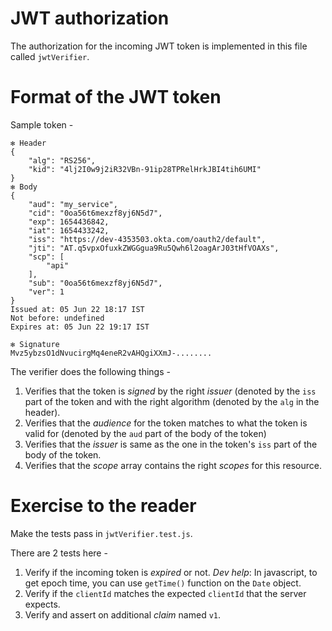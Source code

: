 # JWT authorization 

The authorization for the incoming JWT token is implemented in this file called `jwtVerifier`.

# Format of the JWT token

Sample token - 
```shell
✻ Header
{
	"alg": "RS256",
	"kid": "4lj2I0w9j2iR32VBn-91ip28TPRelHrkJBI4tih6UMI"
}
✻ Body
{
	"aud": "my_service",
	"cid": "0oa56t6mexzf8yj6N5d7",
	"exp": 1654436842,
	"iat": 1654433242,
	"iss": "https://dev-4353503.okta.com/oauth2/default",
	"jti": "AT.q5vpxOfuxkZWGGgua9Ru5Qwh6l2oagArJ03tHfVOAXs",
	"scp": [
		"api"
	],
	"sub": "0oa56t6mexzf8yj6N5d7",
	"ver": 1
}
Issued at: 05 Jun 22 18:17 IST
Not before: undefined
Expires at: 05 Jun 22 19:17 IST

✻ Signature
Mvz5ybzsO1dNvucirgMq4eneR2vAHQgiXXmJ-........
```
The verifier does the following things - 

1. Verifies that the token is _signed_ by the right _issuer_ (denoted by the `iss` part of the token and with the right algorithm (denoted by the `alg` in the header).
2. Verifies that the _audience_ for the token matches to what the token is valid for (denoted by the `aud` part of the body of the token)
3. Verifies that the _issuer_ is same as the one in the token's `iss` part of the body of the token.
4. Verifies that the _scope_ array contains the right _scopes_ for this resource.


# Exercise to the reader

Make the tests pass in `jwtVerifier.test.js`.

There are 2 tests here - 

1. Verify if the incoming token is _expired_ or not.  _Dev help_: In javascript, to get epoch time, you can use `getTime()` function on the `Date` object.
2. Verify if the `clientId` matches the expected `clientId` that the server expects.
3. Verify and assert on additional _claim_ named `v1`.